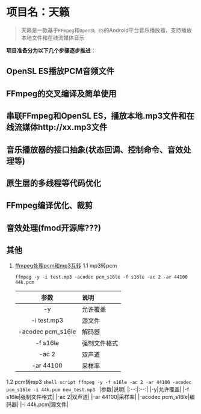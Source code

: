 # 项目名：天籁

> 天籁是一款基于`FFmpeg`和`OpenSL ES`的Android平台音乐播放器，支持播放本地文件和在线流媒体音乐

**项目准备分为以下几个步骤逐步推进：**
## OpenSL ES播放PCM音频文件
## FFmpeg的交叉编译及简单使用
## 串联FFmpeg和OpenSL ES，播放本地.mp3文件和在线流媒体http://xx.mp3文件
## 音乐播放器的接口抽象(状态回调、控制命令、音效处理等)
## 原生层的多线程等代码优化
## FFmpeg编译优化、裁剪
## 音效处理(fmod开源库???)
## 其他


1. [ffmpeg处理pcm和mp3互转](https://blog.csdn.net/weixin_33890499/article/details/88708622)
 1.1 mp3转pcm
    ```shell script
   ffmpeg -y -i test.mp3 -acodec pcm_s16le -f s16le -ac 2 -ar 44100 44k.pcm
   ```
   |参数|说明|
   |:--:|:--|
   |-y|允许覆盖|
   |-i test.mp3|源文件|
   |-acodec pcm_s16le|解码器|
   |-f s16le|强制文件格式|
   |-ac 2|双声道|
   |-ar 44100|采样率|
 1.2 pcm转mp3
    ```shell script
   ffmpeg -y -f s16le -ac 2 -ar 44100 -acodec pcm_s16le -i 44k.pcm new_test.mp3
    ```
   |参数|说明|
   |:--:|:--:|
   |-y|允许覆盖|
   |-f s16le|强制文件格式|
   |-ac 2|双声道|
   |-ar 44100|采样率|
   |-acodec pcm_s16le|编码器|
   |-i 44k.pcm|源文件|

